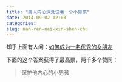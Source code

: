 ```yaml
---
title: "男人内心深处住着一个小男孩"
date: 2014-09-02 12:03
categories:
slug: nan-ren-nei-xin-shen-chu
---
```


知乎上面有人问：[如何成为一名优秀的女朋友](http://www.zhihu.com/question/21700285)

下面的这个答案获得了最高票，两千多个赞同：
>保护他内心的小男孩

